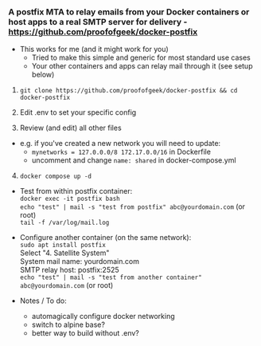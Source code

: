 ### A postfix MTA to relay emails from your Docker containers or host apps to a real SMTP server for delivery - https://github.com/proofofgeek/docker-postfix  
- This works for me (and it might work for you)
  - Tried to make this simple and generic for most standard use cases
  - Your other containers and apps can relay mail through it (see setup below)

1. `git clone https://github.com/proofofgeek/docker-postfix && cd docker-postfix`

2. Edit .env to set your specific config

3. Review (and edit) all other files
  - e.g. if you've created a new network you will need to update:
      - `mynetworks = 127.0.0.0/8 172.17.0.0/16` in Dockerfile
      - uncomment and change `name: shared` in docker-compose.yml  

4. `docker compose up -d`

- Test from within postfix container:  
  `docker exec -it postfix bash`  
  `echo "test" | mail -s "test from postfix" abc@yourdomain.com` (or root)  
  `tail -f /var/log/mail.log`
  
- Configure another container (on the same network):  
  `sudo apt install postfix`  
  Select "4. Satellite System"  
  System mail name: yourdomain.com  
  SMTP relay host: postfix:2525  
  `echo "test" | mail -s "test from another container" abc@yourdomain.com` (or root)

- Notes / To do:
  - automagically configure docker networking
  - switch to alpine base?  
  - better way to build without .env?